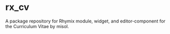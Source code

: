 # rx_cv
A package repository for Rhymix module, widget, and editor-component for the Curriculum Vitae by misol.

